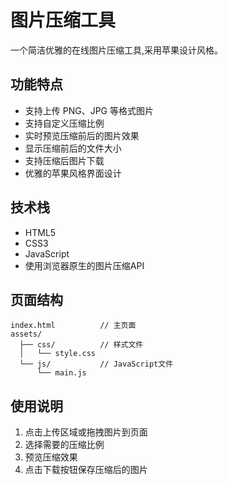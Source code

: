 # 图片压缩工具

一个简洁优雅的在线图片压缩工具,采用苹果设计风格。

## 功能特点

- 支持上传 PNG、JPG 等格式图片
- 支持自定义压缩比例
- 实时预览压缩前后的图片效果
- 显示压缩前后的文件大小
- 支持压缩后图片下载
- 优雅的苹果风格界面设计

## 技术栈

- HTML5
- CSS3 
- JavaScript
- 使用浏览器原生的图片压缩API

## 页面结构

```
index.html          // 主页面
assets/
  ├── css/          // 样式文件
  │   └── style.css
  └── js/           // JavaScript文件
      └── main.js
```

## 使用说明

1. 点击上传区域或拖拽图片到页面
2. 选择需要的压缩比例
3. 预览压缩效果
4. 点击下载按钮保存压缩后的图片 